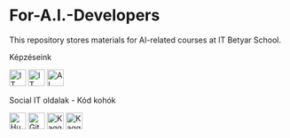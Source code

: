 # For-A.I.-Developers
This repository stores materials for AI-related courses at IT Betyar School.

<div>
 <p>Képzéseink</p>
  <a href="https://itbetyar.hu"><img alt="IT Betyár honlap" src="https://itbetyar.hu/dload_itb/colab_gomb_itb.webp" height="30px"></a>
  <a href="https://itbetyar.hu/uzleti-a-i-automatizacio-workshop/"><img alt="IT Betyár honlap" src="https://itbetyar.hu/dload_itb/colab_gomb_aiaut.webp" height="30px"></a>
  <a href="https://itbetyar.hu/mesterseges-intelligencia-fejleszto-tanfolyam/"><img alt="AI Developer tanfolyam" src="https://itbetyar.hu/dload_itb/colab_gomb_aidev.webp" height="30px"></a>
  
   <p>Social IT oldalak - Kód kohók</p>
  <a href="https://huggingface.co/itbetyar"><img alt="Hugging Face oldalunk" src="https://itbetyar.hu/dload_itb/colab_gomb_hugging.webp" height="30px"></a>
  <a href="https://github.com/itbetyar"><img alt="Github oldalunk" src="https://itbetyar.hu/dload_itb/colab_gomb_github.webp" height="30px"></a>
  <a href="https://www.kaggle.com/itbetyar"><img alt="Kaggle oldalunk" src="https://itbetyar.hu/dload_itb/colab_gomb_kaggle.webp" height="30px"></a>
  <a href="https://www.youtube.com/@itbetyar"><img alt="Kaggle oldalunk" src="https://itbetyar.hu/dload_itb/colab_gomb_youtube.webp" height="30px"></a>
  
</div>
